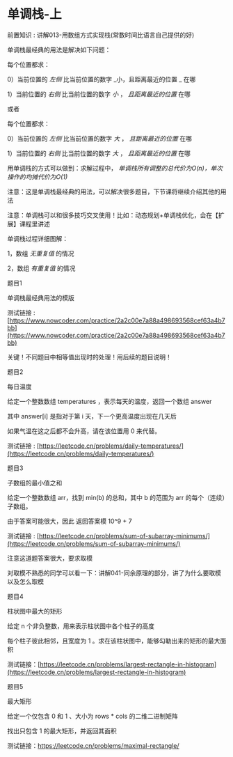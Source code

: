 # 单调栈-上

前置知识 : 讲解013-用数组方式实现栈(常数时间比语言自己提供的好)

单调栈最经典的用法是解决如下问题：

每个位置都求：

0）当前位置的  _左侧_ 比当前位置的数字 _小，且距离最近的位置 _ 在哪

1）当前位置的  _右侧_ 比当前位置的数字 _小_ ， _且距离最近的位置_  在哪

或者

每个位置都求：

0）当前位置的  _左侧_ 比当前位置的数字 _大_ ， _且距离最近的位置_  在哪

1）当前位置的  _右侧_ 比当前位置的数字 _大_ ， _且距离最近的位置_  在哪

用单调栈的方式可以做到：求解过程中， _单调栈所有调整的总代价为O(n)，单次操作的均摊代价为O(1)_

注意：这是单调栈最经典的用法，可以解决很多题目，下节课将继续介绍其他的用法

注意：单调栈可以和很多技巧交叉使用！比如：动态规划+单调栈优化，会在【扩展】课程里讲述

单调栈过程详细图解：

1，数组 _无重复值_ 的情况

2，数组 _有重复值_ 的情况

题目1

单调栈最经典用法的模版

测试链接 : [https://www.nowcoder.com/practice/2a2c00e7a88a498693568cef63a4b7bb](https://www.nowcoder.com/practice/2a2c00e7a88a498693568cef63a4b7bb)

关键！不同题目中相等值出现时的处理！用后续的题目说明！

题目2

每日温度

给定一个整数数组 temperatures ，表示每天的温度，返回一个数组 answer

其中 answer[i] 是指对于第 i 天，下一个更高温度出现在几天后

如果气温在这之后都不会升高，请在该位置用 0 来代替。

测试链接 : [https://leetcode.cn/problems/daily-temperatures/](https://leetcode.cn/problems/daily-temperatures/)

题目3

子数组的最小值之和

给定一个整数数组 arr，找到 min(b) 的总和，其中 b 的范围为 arr 的每个（连续）子数组。

由于答案可能很大，因此 返回答案模 10^9 + 7

测试链接 : [https://leetcode.cn/problems/sum-of-subarray-minimums/](https://leetcode.cn/problems/sum-of-subarray-minimums/)

注意这道题答案很大，要求取模

对取模不熟悉的同学可以看一下：讲解041-同余原理的部分，讲了为什么要取模以及怎么取模

题目4

柱状图中最大的矩形

给定 n 个非负整数，用来表示柱状图中各个柱子的高度

每个柱子彼此相邻，且宽度为 1 。求在该柱状图中，能够勾勒出来的矩形的最大面积

测试链接：[https://leetcode.cn/problems/largest-rectangle-in-histogram](https://leetcode.cn/problems/largest-rectangle-in-histogram)

题目5

最大矩形

给定一个仅包含 0 和 1 、大小为 rows * cols 的二维二进制矩阵

找出只包含 1 的最大矩形，并返回其面积

测试链接：https://leetcode.cn/problems/maximal-rectangle/

